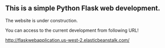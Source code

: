 ## This is a simple Python Flask web development. 

The website is under construction.

You can access to the current development from following URL!

http://flaskwebapplication.us-west-2.elasticbeanstalk.com/